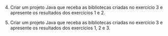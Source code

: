 4. Criar um projeto Java que receba as bibliotecas criadas no exercício 3 e apresente os resultados dos exercícios 1 e 2.

5. Criar um projeto Java que receba as bibliotecas criadas no exercício 3 e apresente os resultados dos exercícios 1, 2 e 3.
